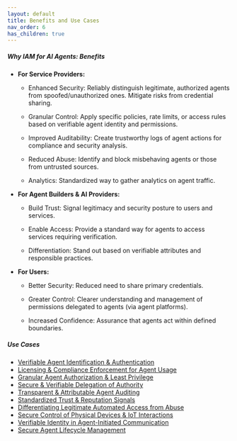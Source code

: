 ```yaml
---
layout: default
title: Benefits and Use Cases
nav_order: 6
has_children: true
---
```

##### Why IAM for AI Agents: Benefits


- **For Service Providers:**
    

	- Enhanced Security: Reliably distinguish legitimate, authorized agents from spoofed/unauthorized ones. Mitigate risks from credential sharing.
    
	- Granular Control: Apply specific policies, rate limits, or access rules based on verifiable agent identity and permissions.
    
	- Improved Auditability: Create trustworthy logs of agent actions for compliance and security analysis.
    
	- Reduced Abuse: Identify and block misbehaving agents or those from untrusted sources.
    
	- Analytics: Standardized way to gather analytics on agent traffic.
    

- **For Agent Builders & AI Providers:**
    

	- Build Trust: Signal legitimacy and security posture to users and services.
    
	- Enable Access: Provide a standard way for agents to access services requiring verification.
    
	- Differentiation: Stand out based on verifiable attributes and responsible practices.
    

- **For Users:**
    

	- Better Security: Reduced need to share primary credentials.
    
	- Greater Control: Clearer understanding and management of permissions delegated to agents (via agent platforms).

	- Increased Confidence: Assurance that agents act within defined boundaries.


##### Use Cases
- [Verifiable Agent Identification & Authentication](./valueproposition/IDandAuth.md)
- [Licensing & Compliance Enforcement for Agent Usage](./valueproposition/ComplianceEnforcement.md)
- [Granular Agent Authorization & Least Privilege](./valueproposition/AuthandLeastPrivilege.md)
- [Secure & Verifiable Delegation of Authority](./valueproposition/delegationofauthority.md)
- [Transparent & Attributable Agent Auditing](./valueproposition/AgentAuditing.md)
- [Standardized Trust & Reputation Signals](./valueproposition/TrustSignals.md)
- [Differentiating Legitimate Automated Access from Abuse](./valueproposition/BotAbuse.md)
- [Secure Control of Physical Devices & IoT Interactions](./valueproposition/PhysicalDevices.md)
- [Verifiable Identity in Agent-Initiated Communication](./valueproposition/VoiceVerification.md)
- [Secure Agent Lifecycle Management](./valueproposition/LifecycleManagement.md)